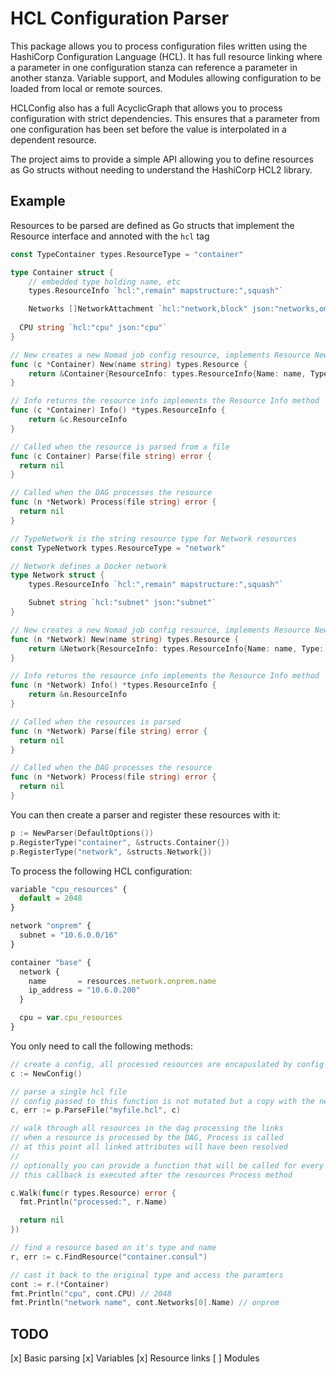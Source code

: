 # HCL Configuration Parser

This package allows you to process configuration files written using the HashiCorp Configuration Language (HCL).
It has full resource linking where a parameter in one configuration stanza can reference a parameter in another stanza.
Variable support, and Modules allowing configuration to be loaded from local or remote sources.

HCLConfig also has a full AcyclicGraph that allows you to process configuration with strict dependencies. This ensures
that a parameter from one configuration has been set before the value is interpolated in a dependent resource.

The project aims to provide a simple API allowing you to define resources as Go structs without needing to understand
the HashiCorp HCL2 library. 

## Example

Resources to be parsed are defined as Go structs that implement the Resource interface and annoted with the `hcl` tag

```go
const TypeContainer types.ResourceType = "container"

type Container struct {
	// embedded type holding name, etc
	types.ResourceInfo `hcl:",remain" mapstructure:",squash"`

	Networks []NetworkAttachment `hcl:"network,block" json:"networks,omitempty"` // Attach to the correct network // only when Image is specified
	
  CPU string `hcl:"cpu" json:"cpu"`
}

// New creates a new Nomad job config resource, implements Resource New method
func (c *Container) New(name string) types.Resource {
	return &Container{ResourceInfo: types.ResourceInfo{Name: name, Type: TypeContainer, Status: types.PendingCreation}}
}

// Info returns the resource info implements the Resource Info method
func (c *Container) Info() *types.ResourceInfo {
	return &c.ResourceInfo
}

// Called when the resource is parsed from a file
func (c Container) Parse(file string) error {
  return nil
}

// Called when the DAG processes the resource
func (n *Network) Process(file string) error {
  return nil
}

// TypeNetwork is the string resource type for Network resources
const TypeNetwork types.ResourceType = "network"

// Network defines a Docker network
type Network struct {
	types.ResourceInfo `hcl:",remain" mapstructure:",squash"`

	Subnet string `hcl:"subnet" json:"subnet"`
}

// New creates a new Nomad job config resource, implements Resource New method
func (n *Network) New(name string) types.Resource {
	return &Network{ResourceInfo: types.ResourceInfo{Name: name, Type: TypeNetwork, Status: types.PendingCreation}}
}

// Info returns the resource info implements the Resource Info method
func (n *Network) Info() *types.ResourceInfo {
	return &n.ResourceInfo
}

// Called when the resources is parsed
func (n *Network) Parse(file string) error {
  return nil
}

// Called when the DAG processes the resource
func (n *Network) Process(file string) error {
  return nil
}
```

You can then create a parser and register these resources with it:

```go
p := NewParser(DefaultOptions())
p.RegisterType("container", &structs.Container{})
p.RegisterType("network", &structs.Network{})
```

To process the following HCL configuration:

```javascript
variable "cpu_resources" {
  default = 2048
}

network "onprem" {
  subnet = "10.6.0.0/16"
}

container "base" {
  network {
    name       = resources.network.onprem.name
    ip_address = "10.6.0.200"
  }

  cpu = var.cpu_resources
}
```

You only need to call the following methods:

```go
// create a config, all processed resources are encapuslated by config
c := NewConfig()

// parse a single hcl file
// config passed to this function is not mutated but a copy with the new resources parsed is returned
c, err := p.ParseFile("myfile.hcl", c)

// walk through all resources in the dag processing the links
// when a resource is processed by the DAG, Process is called
// at this point all linked attributes will have been resolved
//
// optionally you can provide a function that will be called for every resource
// this callback is executed after the resources Process method

c.Walk(func(r types.Resource) error {
  fmt.Println("processed:", r.Name)

  return nil
})

// find a resource based on it's type and name
r, err := c.FindResource("container.consul")

// cast it back to the original type and access the paramters
cont := r.(*Container)
fmt.Println("cpu", cont.CPU) // 2048
fmt.Println("network name", cont.Networks[0].Name) // onprem
```

## TODO
[x] Basic parsing 
[x] Variables 
[x] Resource links 
[ ] Modules 
